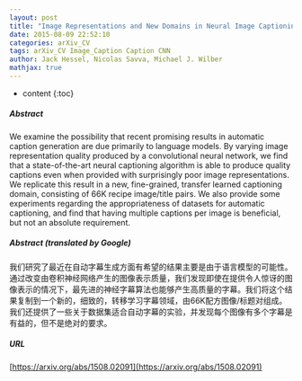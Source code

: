 ```yaml
---
layout: post
title: "Image Representations and New Domains in Neural Image Captioning"
date: 2015-08-09 22:52:10
categories: arXiv_CV
tags: arXiv_CV Image_Caption Caption CNN
author: Jack Hessel, Nicolas Savva, Michael J. Wilber
mathjax: true
---
```


* content
{:toc}

##### Abstract
We examine the possibility that recent promising results in automatic caption generation are due primarily to language models. By varying image representation quality produced by a convolutional neural network, we find that a state-of-the-art neural captioning algorithm is able to produce quality captions even when provided with surprisingly poor image representations. We replicate this result in a new, fine-grained, transfer learned captioning domain, consisting of 66K recipe image/title pairs. We also provide some experiments regarding the appropriateness of datasets for automatic captioning, and find that having multiple captions per image is beneficial, but not an absolute requirement.

##### Abstract (translated by Google)
我们研究了最近在自动字幕生成方面有希望的结果主要是由于语言模型的可能性。通过改变由卷积神经网络产生的图像表示质量，我们发现即使在提供令人惊讶的图像表示的情况下，最先进的神经字幕算法也能够产生高质量的字幕。我们将这个结果复制到一个新的，细致的，转移学习字幕领域，由66K配方图像/标题对组成。我们还提供了一些关于数据集适合自动字幕的实验，并发现每个图像有多个字幕是有益的，但不是绝对的要求。

##### URL
[https://arxiv.org/abs/1508.02091](https://arxiv.org/abs/1508.02091)


